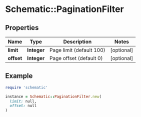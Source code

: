 # Schematic::PaginationFilter

## Properties

| Name | Type | Description | Notes |
| ---- | ---- | ----------- | ----- |
| **limit** | **Integer** | Page limit (default 100) | [optional] |
| **offset** | **Integer** | Page offset (default 0) | [optional] |

## Example

```ruby
require 'schematic'

instance = Schematic::PaginationFilter.new(
  limit: null,
  offset: null
)
```

